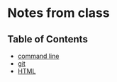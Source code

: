 # Notes from class

## Table of Contents

- [command line](command-line.md)
- [git](git.md)
- [HTML](html.md)
